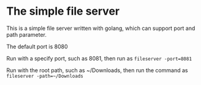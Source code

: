 # The simple file server

This is a simple file server written with golang, which can support port and path parameter.

The default port is 8080

Run with a specify port, such as 8081, then run as `fileserver -port=8081`

Run with the root path, such as ~/Downloads, then run the command as `fileserver -path=~/Downloads`
